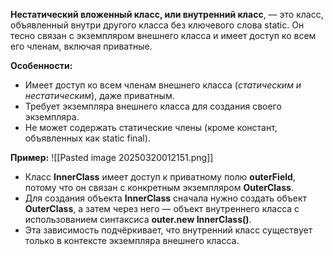 
**Нестатический вложенный класс, или внутренний класс**, — это класс, объявленный внутри другого класса без ключевого слова static. Он тесно связан с экземпляром внешнего класса и имеет доступ ко всем его членам, включая приватные.

**Особенности:**
- Имеет доступ ко всем членам внешнего класса (*статическим и нестатическим*), даже приватным.
- Требует экземпляра внешнего класса для создания своего экземпляра.
- Не может содержать статические члены (кроме констант, объявленных как static final).

**Пример:**
![[Pasted image 20250320012151.png]]
- Класс **InnerClass** имеет доступ к приватному полю **outerField**, потому что он связан с конкретным экземпляром **OuterClass**.
- Для создания объекта **InnerClass** сначала нужно создать объект **OuterClass**, а затем через него — объект внутреннего класса с использованием синтаксиса **outer.new InnerClass()**.
- Эта зависимость подчёркивает, что внутренний класс существует только в контексте экземпляра внешнего класса.